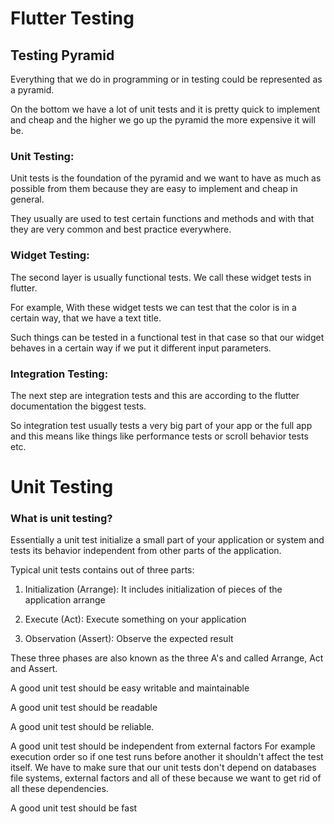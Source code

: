# Flutter Testing

## Testing Pyramid

Everything that we do in programming or in testing could be represented as a pyramid.

On the bottom we have a lot of unit tests and it is pretty quick to implement and cheap and the higher we go up the pyramid the more expensive it will be.

### Unit Testing:

Unit tests is the foundation of the pyramid and we want to have as much as possible from them because they are easy to implement and cheap in general.

They usually are used to test certain functions and methods and with that they are very common and best practice everywhere.

### Widget Testing:

The second layer is usually functional tests. We call these widget tests in flutter.

For example, With these widget tests we can test that the color is in a certain way, that we have a text title.

Such things can be tested in a functional test in that case so that our widget behaves in a certain way if we put it different input parameters.

### Integration Testing:

The next step are integration tests and this are according to the flutter documentation the biggest tests. 

So integration test usually tests a very big part of your app or the full app and this means like things like performance tests or scroll behavior tests etc.

# Unit Testing

### What is unit testing?
Essentially a unit test initialize a small part of your application or system and tests its behavior independent from other parts of the application.

Typical unit tests contains out of three parts:
1. Initialization (Arrange): It includes initialization of pieces of the application arrange 

2. Execute (Act): Execute something on your application

3. Observation (Assert): Observe the expected result

These three phases are also known as the three A's and called Arrange, Act and Assert.

A good unit test should be easy writable and maintainable

A good unit test should be readable

A good unit test should be reliable.

A good unit test should be independent from external factors
For example execution order so if one test runs before another it shouldn't affect the test itself. We have to make sure that our unit tests don't depend on databases file systems, external factors and all of these because we want to get rid of all these dependencies. 

A good unit test should be fast